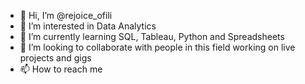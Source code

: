 - 👋 Hi, I’m @rejoice_ofili
- 👀 I’m interested in Data Analytics
- 🌱 I’m currently learning SQL, Tableau, Python and Spreadsheets
- 💞️ I’m looking to collaborate with people in this field working on live projects and gigs
- 📫 How to reach me

<!---
rejoice-93/rejoice-93 is a ✨ special ✨ repository because its `README.md` (this file) appears on your GitHub profile.
You can click the Preview link to take a look at your changes.
--->
